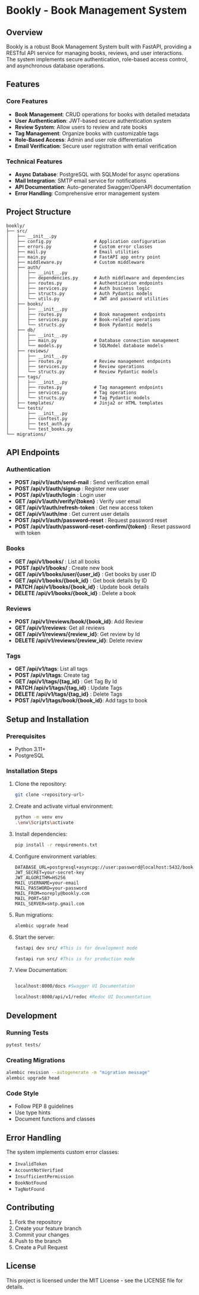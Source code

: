 # Bookly - Book Management System

## Overview

Bookly is a robust Book Management System built with FastAPI, providing a RESTful API service for managing books, reviews, and user interactions. The system implements secure authentication, role-based access control, and asynchronous database operations.

## Features

### Core Features
- **Book Management**: CRUD operations for books with detailed metadata
- **User Authentication**: JWT-based secure authentication system
- **Review System**: Allow users to review and rate books
- **Tag Management**: Organize books with customizable tags
- **Role-Based Access**: Admin and user role differentiation
- **Email Verification**: Secure user registration with email verification

### Technical Features
- **Async Database**: PostgreSQL with SQLModel for async operations
- **Mail Integration**: SMTP email service for notifications
- **API Documentation**: Auto-generated Swagger/OpenAPI documentation
- **Error Handling**: Comprehensive error management system

## Project Structure

```
bookly/
├── src/
│   ├── __init__.py
│   ├── config.py                # Application configuration
│   ├── errors.py                # Custom error classes
│   ├── mail.py                  # Email utilities
│   ├── main.py                  # FastAPI app entry point
│   ├── middleware.py            # Custom middleware
│   ├── auth/
│   │   ├── __init__.py
│   │   ├── dependencies.py      # Auth middleware and dependencies
│   │   ├── routes.py            # Authentication endpoints
│   │   ├── services.py          # Auth business logic
│   │   ├── structs.py           # Auth Pydantic models
│   │   └── utils.py             # JWT and password utilities
│   ├── books/
│   │   ├── __init__.py
│   │   ├── routes.py            # Book management endpoints
│   │   ├── services.py          # Book-related operations
│   │   └── structs.py           # Book Pydantic models
│   ├── db/
│   │   ├── __init__.py
│   │   ├── main.py              # Database connection management
│   │   └── models.py            # SQLModel database models
│   ├── reviews/
│   │   ├── __init__.py
│   │   ├── routes.py            # Review management endpoints
│   │   ├── services.py          # Review operations
│   │   └── structs.py           # Review Pydantic models
│   ├── tags/
│   │   ├── __init__.py
│   │   ├── routes.py            # Tag management endpoints
│   │   ├── services.py          # Tag operations
│   │   └── structs.py           # Tag Pydantic models
│   ├── templates/               # Jinja2 or HTML templates
│   └── tests/
│       ├── __init__.py
│       ├── conftest.py
│       ├── test_auth.py
│       └── test_books.py
└── migrations/                  
```

## API Endpoints

### Authentication
- **POST /api/v1/auth/send-mail** : Send verification email
- **POST /api/v1/auth/signup** : Register new user
- **POST /api/v1/auth/login** : Login user
- **GET /api/v1/auth/verify/{token}** : Verify user email
- **GET /api/v1/auth/refresh-token** : Get new access token
- **GET /api/v1/auth/me** : Get current user details
- **POST /api/v1/auth/password-reset** : Request password reset
- **POST /api/v1/auth/password-reset-confirm/{token}** : Reset password with token
  

### Books
- **GET /api/v1/books/** : List all books
- **POST /api/v1/books/** : Create new book
- **GET /api/v1/books/user/{user_id}** : Get books by user ID
- **GET /api/v1/books/{book_id}** : Get book details by ID
- **PATCH /api/v1/books/{book_id}** : Update book details
- **DELETE /api/v1/books/{book_id}** : Delete a book

### Reviews
- **POST /api/v1/reviews/book/{book_id}**: Add Review
- **GET /api/v1/reviews**: Get all reviews
- **GET /api/v1/reviews/{review_id}**: Get review by Id
- **DELETE /api/v1/reviews/{review_id}**: Delete review

### Tags
- **GET /api/v1/tags**: List all tags
- **POST /api/v1/tags**: Create tag
- **GET /api/v1/tags/{tag_id}** : Get Tag By Id
- **PATCH /api/v1/tags/{tag_id}** : Update Tags
- **DELETE /api/v1/tags/{tag_id}** : Delete Tags
- **POST /api/v1/tags/book/{book_id}**: Add tags to book

## Setup and Installation

### Prerequisites
- Python 3.11+
- PostgreSQL


### Installation Steps
1. Clone the repository:
   ```bash
   git clone <repository-url>
   ```

2. Create and activate virtual environment:
   ```bash
   python -m venv env
   .\env\Scripts\activate
   ```

3. Install dependencies:
   ```bash
   pip install -r requirements.txt
   ```

4. Configure environment variables:
   ```env
   DATABASE_URL=postgresql+asyncpg://user:password@localhost:5432/bookly
   JWT_SECRET=your-secret-key
   JWT_ALGORITHM=HS256
   MAIL_USERNAME=your-email
   MAIL_PASSWORD=your-password
   MAIL_FROM=noreply@bookly.com
   MAIL_PORT=587
   MAIL_SERVER=smtp.gmail.com
   ```

5. Run migrations:
   ```bash
   alembic upgrade head
   ```

6. Start the server:
   ```bash
   fastapi dev src/ #This is for development mode

   fastapi run src/ #This is for production mode
   ```

7. View Documentation:
   ```bash
   
   localhost:8000/docs #Swagger UI Documentation

   localhost:8000/api/v1/redoc #Redoc UI Documentation
   ```

## Development

### Running Tests
```bash
pytest tests/
```

### Creating Migrations
```bash
alembic revision --autogenerate -m "migration message"
alembic upgrade head
```

### Code Style
- Follow PEP 8 guidelines
- Use type hints
- Document functions and classes

## Error Handling

The system implements custom error classes:
- `InvalidToken`
- `AccountNotVerified`
- `InsufficientPermission`
- `BookNotFound`
- `TagNotFound`

## Contributing

1. Fork the repository
2. Create your feature branch
3. Commit your changes
4. Push to the branch
5. Create a Pull Request

## License

This project is licensed under the MIT License - see the LICENSE file for details.